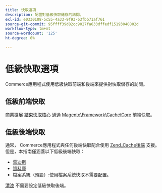 ```yaml
---
title: 快取選項
description: 配置對低級快取儲存的訪問。
exl-id: e0330108-5c55-4a33-9f93-63fbb71af761
source-git-commit: 95ffff39d82cc9027fa633dffedf15193040802d
workflow-type: tm+mt
source-wordcount: '125'
ht-degree: 0%

---
```


# 低級快取選項

Commerce應用程式使用低級快取前端和後端來提供對快取儲存的訪問。

## 低級前端快取

商業擴展 [結束快取核心](https://framework.zend.com/manual/1.12/en/zend.cache.frontends.html) 通過 [Magento\Framework\Cache\Core](https://github.com/magento/magento2/blob/2.4/lib/internal/Magento/Framework/Cache/Core.php) 前端快取。

## 低級後端快取

通常， Commerce應用程式與任何後端快取配合使用 [Zend_Cache後端](https://framework.zend.com/manual/1.12/en/zend.cache.backends.html) 支援。 但是，本指南僅涵蓋以下低級後端快取：

- [雷迪斯](config-redis.md)
- [資料庫](https://developer.adobe.com/commerce/php/development/cache/partial/database-caching/)
- 檔案系統（預設）:使用檔案系統快取不需要配置。

[清漆](config-varnish.md) 不需要設定低級快取後端。
